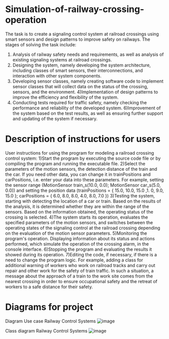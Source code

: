 # Simulation-of-railway-crossing-operation

The task is to create a signaling control system at railroad crossings using smart sensors and design patterns to improve safety on railways.
The stages of solving the task include:
1) Analysis of railway safety needs and requirements, as well as analysis of existing signaling systems at railroad crossings.
2) Designing the system, namely developing the system architecture, including classes of smart sensors, their interconnections, and interaction with other system components.
3) Developing sensor classes, namely creating software code to implement sensor classes that will collect data on the status of the crossing, sensors, and the environment.
4)Implementation of design patterns to improve the efficiency and flexibility of the system.
5) Conducting tests required for traffic safety, namely checking the performance and reliability of the developed system.
6)Improvement of the system based on the test results, as well as ensuring further support and updating of the system if necessary.

# Description of instructions for users

User instructions for using the program for modeling a railroad crossing control system:
1)Start the program by executing the source code file or by compiling the program and running the executable file. 
2)Select the parameters of the motion sensors, the detection distance of the train and the car. If you need other data, you can change it in trainPositions and carPositions, i.e. enter your data into these parameters. For example, setting the sensor range (MotionSensor train_s(10.0, 0.0); MotionSensor car_s(5.0, 0.0)) and setting the position data (trainPositions = { 15.0, 10.0, 15.0 ,1. 0, 9.0, 15.0 }; carPositions = { 6.0, 8.0, 8.0, 4.0, 8.0, 7.0 })
3)Testing the system, starting with detecting the location of a car or train. Based on the results of the analysis, it is determined whether they are within the range of the sensors. Based on the information obtained, the operating status of the crossing is selected.
4)The system starts its operation, evaluates the specified parameters of the motion sensors, and switches between the operating states of the signaling control at the railroad crossing depending on the evaluation of the motion sensor parameters.
5)Monitoring the program's operation. Displaying information about its status and actions performed, which simulate the operation of the crossing alarm, in the console interface.
6)Stopping the program and evaluating the results it showed during its operation.
7)Editing the code, if necessary, if there is a need to change the program logic. For example, adding a class for additional warning of workers who work on railroad tracks and carry out repair and other work for the safety of train traffic. In such a situation, a message about the approach of a train to the work site comes from the nearest crossing in order to ensure occupational safety and the retreat of workers to a safe distance for their safety.

# Diagrams for project

Diagram Use case Railway Control Systems 
![image](https://github.com/user-attachments/assets/5682e5c4-c840-4c91-87b0-00e3979cf4eb)

Class diagram Railway Control Systems 
![image](https://github.com/user-attachments/assets/3a18780a-d0cd-4d5b-85f1-9d15d3e3588d)


